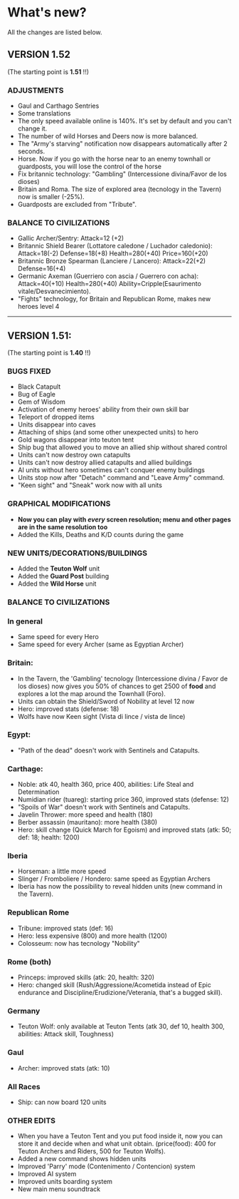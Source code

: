 # What's new?

All the changes are listed below.

## VERSION 1.52

(The starting point is **1.51** !!)

### ADJUSTMENTS

* Gaul and Carthago Sentries
* Some translations
* The only speed available online is 140%. It's set by default and you can't change it.
* The number of wild Horses and Deers now is more balanced.
* The "Army's starving" notification now disappears automatically after 2 seconds.
* Horse. Now if you go with the horse near to an enemy townhall or guardposts, you will lose the control of the horse
* Fix britannic technology: "Gambling" (Intercessione divina/Favor de los dioses)
* Britain and Roma. The size of explored area (tecnology in the Tavern) now is smaller (-25%).
* Guardposts are excluded from "Tribute".

### BALANCE TO CIVILIZATIONS

* Gallic Archer/Sentry: Attack=12 (+2)
* Britannic Shield Bearer (Lottatore caledone / Luchador caledonio): Attack=18(-2) Defense=18(+8) Health=280(+40) Price=160(+20)
* Britannic Bronze Spearman (Lanciere / Lancero): Attack=22(+2) Defense=16(+4)
* Germanic Axeman (Guerriero con ascia / Guerrero con acha): Attack=40(+10) Health=280(+40) Ability=Cripple(Esaurimento vitale/Desvanecimiento).
* "Fights" technology, for Britain and Republican Rome, makes new heroes level 4 

------
## VERSION 1.51: 

(The starting point is **1.40** !!)

### BUGS FIXED

* Black Catapult
* Bug of Eagle 
* Gem of Wisdom
* Activation of enemy heroes' ability from their own skill bar
* Teleport of dropped items
* Units disappear into caves
* Attaching of ships (and some other unexpected units) to hero
* Gold wagons disappear into teuton tent
* Ship bug that allowed you to move an allied ship without shared control
* Units can't now destroy own catapults
* Units can't now destroy allied catapults and allied buildings
* AI units without hero sometimes can't conquer enemy buildings
* Units stop now after "Detach" command and "Leave Army" command.
* "Keen sight" and "Sneak" work now with all units

### GRAPHICAL MODIFICATIONS

* **Now you can play with *every* screen resolution; menu and other pages are in the same resolution too**
* Added the Kills, Deaths and K/D counts during the game

### NEW UNITS/DECORATIONS/BUILDINGS

* Added the **Teuton Wolf** unit 
* Added the **Guard Post** building 
* Added the **Wild Horse** unit

### BALANCE TO CIVILIZATIONS

### In general
* Same speed for every Hero
* Same speed for every Archer (same as Egyptian Archer)

### Britain:
* In the Tavern, the 'Gambling' tecnology (Intercessione divina / Favor de los dioses) now gives you 50% of chances to get 2500 of **food** and explores a lot the map around the Townhall (Foro).
* Units can obtain the Shield/Sword of Nobility at level 12 now
* Hero: improved stats (defense: 18)
* Wolfs have now Keen sight (Vista di lince / vista de lince)

### Egypt:

* "Path of the dead" doesn't work with Sentinels and Catapults.

### Carthage:

* Noble: atk 40, health 360, price 400, abilities: Life Steal and Determination
* Numidian rider (tuareg): starting price 360, improved stats (defense: 12)
* "Spoils of War" doesn't work with Sentinels and Catapults.
* Javelin Thrower: more speed and health (180)
* Berber assassin (mauritano): more health (380)
* Hero: skill change (Quick March for Egoism) and improved stats (atk: 50; def: 18; health: 1200)

### Iberia

* Horseman: a little more speed
* Slinger / Fromboliere / Hondero: same speed as Egyptian Archers 
* Iberia has now the possibility to reveal hidden units (new command in the Tavern).

### Republican Rome

* Tribune: improved stats (def: 16)
* Hero: less expensive (800) and more health (1200)
* Colosseum: now has tecnology "Nobility"

### Rome (both)

* Princeps: improved skills (atk: 20, health: 320)
* Hero: changed skill (Rush/Aggressione/Acometida instead of Epic endurance and Discipline/Erudizione/Veteranía, that's a bugged skill).

### Germany

* Teuton Wolf: only available at Teuton Tents (atk 30, def 10, health 300, abilities: Attack skill, Toughness)

### Gaul

* Archer: improved stats (atk: 10)

### All Races
* Ship: can now board 120 units

### OTHER EDITS

* When you have a Teuton Tent and you put food inside it, now you can store it and decide when and what unit obtain. (price(food): 400 for Teuton Archers and Riders, 500 for Teuton Wolfs).
* Added a new command shows hidden units
* Improved 'Parry' mode (Contenimento / Contencion) system
* Improved AI system
* Improved units boarding system
* New main menu soundtrack

